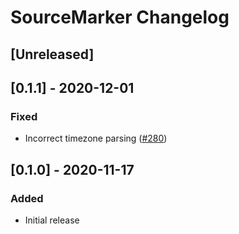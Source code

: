 <!-- Keep a Changelog guide -> https://keepachangelog.com -->

# SourceMarker Changelog

## [Unreleased]

## [0.1.1] - 2020-12-01
### Fixed
- Incorrect timezone parsing ([#280](https://github.com/sourceplusplus/SourceMarker/issues/280))

## [0.1.0] - 2020-11-17
### Added
- Initial release